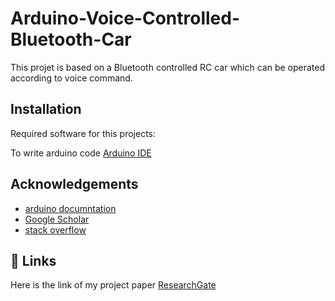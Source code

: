 # Arduino-Voice-Controlled-Bluetooth-Car
This projet is based on a Bluetooth controlled RC car which can be operated according to voice command.


## Installation

Required software for this projects:

To write arduino code [Arduino IDE](https://www.arduino.cc/en/software)


## Acknowledgements
 - [arduino documntation](https://docs.arduino.cc/)
 - [Google Scholar](https://scholar.google.com/scholar?hl=en&as_sdt=0%2C5&q=arduino+voice+controlled+car&btnG=)
 - [stack overflow](https://stackoverflow.com/)
 
 
## 🔗 Links
Here is the link of my project paper
[ResearchGate](https://www.researchgate.net/publication/367179863_Arduino_Voice_Controlled_Bluetooth_Car)

